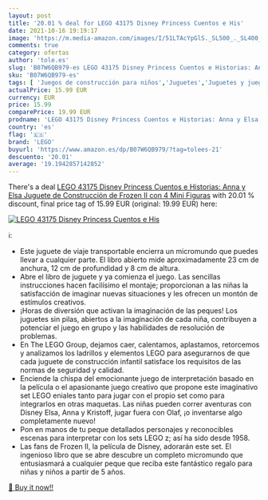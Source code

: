```yaml
---
layout: post
title: '20.01 % deal for LEGO 43175 Disney Princess Cuentos e His'
date: 2021-10-16 19:19:17
image: 'https://m.media-amazon.com/images/I/51LTAcYpGlS._SL500_._SL400_.jpg'
comments: true
category: ofertas
author: 'tole.es'
slug: 'B07W6QB979-es LEGO 43175 Disney Princess Cuentos e Historias: Anna y...'
sku: 'B07W6QB979-es'
tags: [ 'Juegos de construcción para niños','Juguetes','Juguetes y juegos','lego', ]
actualPrice: 15.99 EUR
currency: EUR
price: 15.99
comparePrice: 19.99 EUR
prodname: 'LEGO 43175 Disney Princess Cuentos e Historias: Anna y Elsa  Juguete de Construcción de Frozen II con 4 Mini Figuras'
country: 'es'
flag: '🇪🇸'
brand: 'LEGO'
buyurl: 'https://www.amazon.es/dp/B07W6QB979/?tag=tolees-21'
descuento: '20.01'
average: '19.1942857142852'
---
```


There's a deal [LEGO 43175 Disney Princess Cuentos e Historias: Anna y Elsa  Juguete de Construcción de Frozen II con 4 Mini Figuras](https://www.amazon.es/dp/B07W6QB979/?tag=tolees-21)  with  20.01 % discount, final price tag of  15.99 EUR (original: 19.99 EUR) here:

[![LEGO 43175 Disney Princess Cuentos e His](https://m.media-amazon.com/images/I/51LTAcYpGlS._SL500_._SL400_.jpg)](https://www.amazon.es/dp/B07W6QB979/?tag=tolees-21)

ℹ️:

- Este juguete de viaje transportable encierra un micromundo que puedes llevar a cualquier parte. El libro abierto mide aproximadamente 23 cm de anchura, 12 cm de profundidad y 8 cm de altura.
- Abre el libro de juguete y ya comienza el juego. Las sencillas instrucciones hacen facilísimo el montaje; proporcionan a las niñas la satisfacción de imaginar nuevas situaciones y les ofrecen un montón de estímulos creativos.
- ¡Horas de diversión que activan la imaginación de las peques! Los juguetes sin pilas, abiertos a la imaginación de cada niña, contribuyen a potenciar el juego en grupo y las habilidades de resolución de problemas.
- En The LEGO Group, dejamos caer, calentamos, aplastamos, retorcemos y analizamos los ladrillos y elementos LEGO para asegurarnos de que cada juguete de construcción infantil satisface los requisitos de las normas de seguridad y calidad.
- Enciende la chispa del emocionante juego de interpretación basado en la película o el apasionante juego creativo que propone este imaginativo set LEGO eniales tanto para jugar con el propio set como para integrarlos en otras maquetas. Las niñas pueden correr aventuras con Disney Elsa, Anna y Kristoff, jugar fuera con Olaf, ¡o inventarse algo completamente nuevo!
- Pon en manos de tu peque detallados personajes y reconocibles escenas para interpretar con los sets LEGO z; así ha sido desde 1958.
- Las fans de Frozen II, la película de Disney, adorarán este set. El ingenioso libro que se abre descubre un completo micromundo que entusiasmará a cualquier peque que reciba este fantástico regalo para niñas y niños a partir de 5 años.

[🛒 Buy it now!!](https://www.amazon.es/dp/B07W6QB979/?tag=tolees-21)
